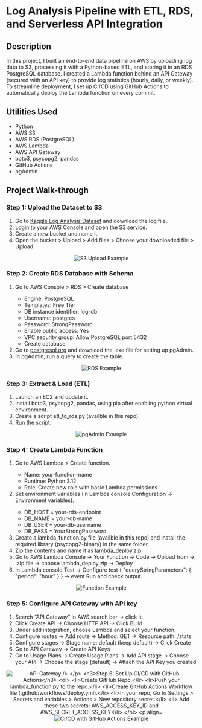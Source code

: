 <h1>Log Analysis Pipeline with ETL, RDS, and Serverless API Integration</h1>

<h2>Description</h2>
In this project, I built an end-to-end data pipeline on AWS by uploading log data to S3, processing it with a Python-based ETL, and storing it in an RDS PostgreSQL database. I created a Lambda function behind an API Gateway (secured with an API key) to provide log statistics (hourly, daily, or weekly). To streamline deployment, I set up CI/CD using GitHub Actions to automatically deploy the Lambda function on every commit.
<br />


<h2>Utilities Used</h2>

- Python
- AWS S3
- AWS RDS (PostgreSQL)
- AWS Lambda
- AWS API Gateway
- boto3, psycopg2, pandas
- GitHub Actions
- pgAdmin

<h2>Project Walk-through</h2>

<h3>Step 1: Upload the Dataset to S3</h3>

<ol>
  <li>Go to <a href="https://www.kaggle.com/code/mahyararani/log-analysis/notebook.-">Kaggle Log Analysis Dataset</a> and download the log file.</li>
  <li>Login to your AWS Console and open the S3 service.</li>
  <li>Create a new bucket and name it.</li>
  <li>Open the bucket > Upload > Add files > Choose your downloaded file > Upload</li>
</ol>

<p align="center">
  <img src="https://i.imgur.com/3ECqYXj.jpeg" alt="S3 Upload Example"  />
</p>


<h3>Step 2: Create RDS Database with Schema</h3>

<ol>
  <li>Go to AWS Console > RDS > Create database</li>
  <ul>
      <li>Engine: PostgreSQL</li>
      <li>Templates: Free Tier</li>
      <li>DB instance identifier: log-db</li>
      <li>Username: postgres</li>
      <li>Password: StrongPassword</li>
      <li>Enable public access: Yes</li>
      <li>VPC security group: Allow PostgreSQL port 5432</li>
      <li>Create database</li>
    </ul>
  <li>Go to <a href="https://www.postgresql.org/ftp/pgadmin/pgadmin4/v9.2/windows/">postgresql.org</a> and download the .exe file for setting up pgAdmin.</li>
  <li>In pgAdmin, run a query to create the table.</li>
</ol>

<p align="center">
  <img src="https://i.imgur.com/Yr9kETr.jpeg" alt="RDS Example" />
</p>


<h3>Step 3: Extract & Load (ETL)</h3>

<ol>
  <li>Launch an EC2 and update it.</li>
  <li>Install boto3, psycopg2, pandas, using pip after enabling python virtual environment.</li>
  <li>Create a script etl_to_rds.py (availble in this repo).</li>
  <li>Run the script.</li>
</ol>

<p align="center">
  <img src="https://i.imgur.com/ndK0MhJ.jpeg" alt="pgAdmin Example"  />
</p>


<h3>Step 4: Create Lambda Function </h3>

<ol>
  <li>Go to AWS Lambda > Create function.</li>
  <ul>
      <li>Name: your-function-name</li>
      <li>Runtime: Python 3.12</li>
      <li>Role: Create new role with basic Lambda permissions</li>
    </ul>
  <li>Set environment variables (in Lambda console Configuration → Environment variables).</li>
    <ul>
      <li>DB_HOST = your-rds-endpoint</li>
      <li>DB_NAME = your-db-name</li>
      <li>DB_USER = your-db-username</li>
      <li>DB_PASS = YourStrongPassword</li>
    </ul>
  <li>Create a lambda_function.py file (availble in this repo) and install the required library (psycopg2-binary) in the same folder.</li>
  <li>Zip the contents and name it as lambda_deploy.zip.</li>
  <li>Go to AWS Lambda Console → Your Function → Code → Upload from → .zip file → choose lambda_deploy.zip → Deploy</li>
  <li>In Lambda console Test → Configure test { "queryStringParameters": { "period": "hour" } } → event Run and check output.</li>

</ol>
<p align="center">
  <img src="https://i.imgur.com/1XU2l5n.jpeg" alt="Function Example"  />
</p>


<h3>Step 5: Configure API Gateway with API key </h3>

<ol>
  <li>Search “API Gateway” in AWS search bar → click it.</li>
  <li>Click Create API → Choose HTTP API → Click Build</li>
  <li>Under add integration, choose Lambda and select your function.</li>
  <li>Configure routes → Add route → Method: GET → Resource path: /stats </li>
  <li>Configure stages → Stage name: default (keep default) → Click Create </li>
  <li>Go to API Gateway → Create API Keys</li>
  <li>Go to Usage Plans → Create Usage Plans → Add API stage → Choose your API → Choose the stage (default) → Attach the API Key you created </li>
</ol>

<p align="center">
  <img src="https://i.imgur.com/NVV2Nzm.jpeg" alt="API Gateway  />
</p>


<h3>Step 6: Set Up CI/CD with GitHub Actions</h3>

<ol>
  <li>Create GitHub Repo.</li>
  <li>Push your lambda_function.py to the repo.</li>
  <li>Create GitHub Actions Workflow file (.github/workflows/deploy.yml).</li>
  <li>In your repo, Go to Settings > Secrets and variables > Actions > New repository secret.</li>
  <li> Add these two secrets: AWS_ACCESS_KEY_ID and AWS_SECRET_ACCESS_KEY</li>
</ol>

<p align="center">
  <img src="https://i.imgur.com/0UnnbJs.jpeg" alt="CI/CD with GitHub Actions Example"  />
</p>

